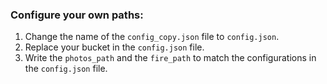 ### Configure your own paths:

1. Change the name of the `config_copy.json` file to `config.json`.
2. Replace your bucket in the `config.json` file.
3. Write the `photos_path` and the `fire_path` to match the configurations in the `config.json` file.
